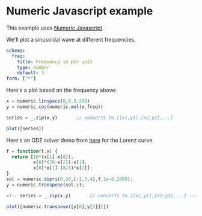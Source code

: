 

# Numeric Javascript example

This example uses [Numeric Javascript](http://www.numericjs.com/). 

We'll plot a sinusoidal wave at different frequencies.

```yaml js=jsonForm
schema:
  freq:
    title: Frequency in per unit
    type: number
    default: 3
form: ["*"]
```

Here's a plot based on the frequency above:

```js
x = numeric.linspace(0,6.3,200)
y = numeric.cos(numeric.mul(x,freq))

series = _.zip(x,y)       // converts to [[x1,y1],[x2,y2],...]

plot([series])
```

Here's an ODE solver demo from
[here](http://www.numericjs.com/workshop.php?link=fdd38094da018f6071cb2d51d47c7fb3de869cb5dd0b4f3b677b480ce7ffbd31)
for the Lorenz curve.

```js
f = function(t,x) {
  return [10*(x[1]-x[0]),
          x[0]*(28-x[2])-x[1],
          x[0]*x[1]-(8/3)*x[2]];
}
sol = numeric.dopri(0,20,[-1,3,4],f,1e-6,2000);
y = numeric.transpose(sol.y);

<!-- series = _.zip(x,y)       // converts to [[x1,y1],[x2,y2],...] -->

plot([numeric.transpose([y[0],y[1]])])
```
